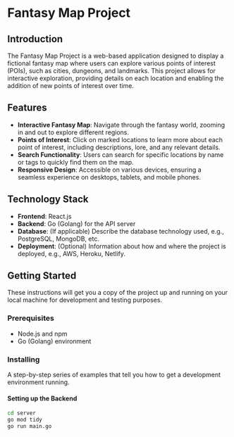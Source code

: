 # Fantasy Map Project

## Introduction

The Fantasy Map Project is a web-based application designed to display a fictional fantasy map where users can explore various points of interest (POIs), such as cities, dungeons, and landmarks. This project allows for interactive exploration, providing details on each location and enabling the addition of new points of interest over time.

## Features

- **Interactive Fantasy Map**: Navigate through the fantasy world, zooming in and out to explore different regions.
- **Points of Interest**: Click on marked locations to learn more about each point of interest, including descriptions, lore, and any relevant details.
- **Search Functionality**: Users can search for specific locations by name or tags to quickly find them on the map.
- **Responsive Design**: Accessible on various devices, ensuring a seamless experience on desktops, tablets, and mobile phones.

## Technology Stack

- **Frontend**: React.js
- **Backend**: Go (Golang) for the API server
- **Database**: (If applicable) Describe the database technology used, e.g., PostgreSQL, MongoDB, etc.
- **Deployment**: (Optional) Information about how and where the project is deployed, e.g., AWS, Heroku, Netlify.

## Getting Started

These instructions will get you a copy of the project up and running on your local machine for development and testing purposes.

### Prerequisites

- Node.js and npm
- Go (Golang) environment

### Installing

A step-by-step series of examples that tell you how to get a development environment running.

#### Setting up the Backend

```sh
cd server
go mod tidy
go run main.go

